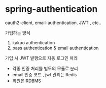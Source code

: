 # spring-authentication
oauth2-client, email-authentication, JWT , etc..

가입하는 방식 
1. kakao authentication
2. pass authentication & email authentication

가입 시 JWT 발행으로 자동 로그인 처리 

- 각종 인증 처리를 별도의 모듈로 분리 
- email 인증 코드 , jwt 관리는 Redis
- 회원은 RDBMS
